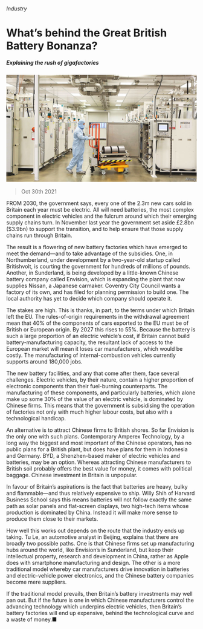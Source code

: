 ###### Industry

# What’s behind the Great British Battery Bonanza? 

##### Explaining the rush of gigafactories 

![image](images/20211030_BRP005_0.jpg) 

> Oct 30th 2021 

FROM 2030, the government says, every one of the 2.3m new cars sold in Britain each year must be electric. All will need batteries, the most complex component in electric vehicles and the fulcrum around which their emerging supply chains turn. In November last year the government set aside £2.8bn ($3.9bn) to support the transition, and to help ensure that those supply chains run through Britain.

The result is a flowering of new battery factories which have emerged to meet the demand—and to take advantage of the subsidies. One, in Northumberland, under development by a two-year-old startup called Britishvolt, is courting the government for hundreds of millions of pounds. Another, in Sunderland, is being developed by a little-known Chinese battery company called Envision, which is expanding the plant that now supplies Nissan, a Japanese carmaker. Coventry City Council wants a factory of its own, and has filed for planning permission to build one. The local authority has yet to decide which company should operate it.


The stakes are high. This is thanks, in part, to the terms under which Britain left the EU. The rules-of-origin requirements in the withdrawal agreement mean that 40% of the components of cars exported to the EU must be of British or European origin. By 2027 this rises to 55%. Because the battery is such a large proportion of an electric vehicle’s cost, if Britain cannot build battery-manufacturing capacity, the resultant lack of access to the European market will mean it loses car manufacturers, which would be costly. The manufacturing of internal-combustion vehicles currently supports around 180,000 jobs.

The new battery facilities, and any that come after them, face several challenges. Electric vehicles, by their nature, contain a higher proportion of electronic components than their fuel-burning counterparts. The manufacturing of these components, and particularly batteries, which alone make up some 30% of the value of an electric vehicle, is dominated by Chinese firms. This means that the government is subsidising the operation of factories not only with much higher labour costs, but also with a technological handicap.

An alternative is to attract Chinese firms to British shores. So far Envision is the only one with such plans. Contemporary Amperex Technology, by a long way the biggest and most important of the Chinese operators, has no public plans for a British plant, but does have plans for them in Indonesia and Germany. BYD, a Shenzhen-based maker of electric vehicles and batteries, may be an option. Whereas attracting Chinese manufacturers to British soil probably offers the best value for money, it comes with political baggage. Chinese investment in Britain is unpopular.

In favour of Britain’s aspirations is the fact that batteries are heavy, bulky and flammable—and thus relatively expensive to ship. Willy Shih of Harvard Business School says this means batteries will not follow exactly the same path as solar panels and flat-screen displays, two high-tech items whose production is dominated by China. Instead it will make more sense to produce them close to their markets.

How well this works out depends on the route that the industry ends up taking. Tu Le, an automotive analyst in Beijing, explains that there are broadly two possible paths. One is that Chinese firms set up manufacturing hubs around the world, like Envision’s in Sunderland, but keep their intellectual property, research and development in China, rather as Apple does with smartphone manufacturing and design. The other is a more traditional model whereby car manufacturers drive innovation in batteries and electric-vehicle power electronics, and the Chinese battery companies become mere suppliers.

If the traditional model prevails, then Britain’s battery investments may well pan out. But if the future is one in which Chinese manufacturers control the advancing technology which underpins electric vehicles, then Britain’s battery factories will end up expensive, behind the technological curve and a waste of money.■


